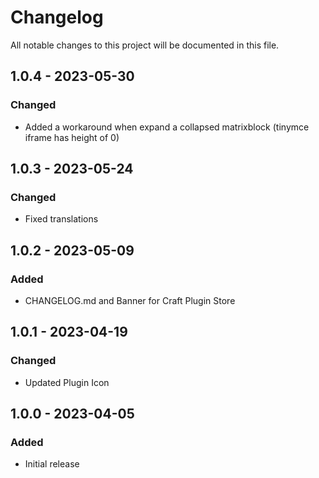 # Changelog

All notable changes to this project will be documented in this file.

## 1.0.4 - 2023-05-30

### Changed
- Added a workaround when expand a collapsed matrixblock (tinymce iframe has height of 0)

## 1.0.3 - 2023-05-24

### Changed
- Fixed translations

## 1.0.2 - 2023-05-09

### Added
- CHANGELOG.md and Banner for Craft Plugin Store

## 1.0.1 - 2023-04-19

### Changed
- Updated Plugin Icon

## 1.0.0 - 2023-04-05

### Added
- Initial release
